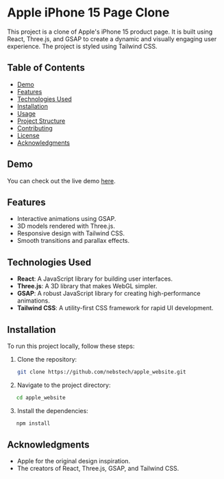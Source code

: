 # **Apple iPhone 15 Page Clone**

This project is a clone of Apple's iPhone 15 product page. It is built using React, Three.js, and GSAP to create a dynamic and visually engaging user experience. The project is styled using Tailwind CSS.

## **Table of Contents**

- [Demo](#demo)
- [Features](#features)
- [Technologies Used](#technologies-used)
- [Installation](#installation)
- [Usage](#usage)
- [Project Structure](#project-structure)
- [Contributing](#contributing)
- [License](#license)
- [Acknowledgments](#acknowledgments)


## **Demo**


You can check out the live demo [here](#).

## **Features**

- Interactive animations using GSAP.
- 3D models rendered with Three.js.
- Responsive design with Tailwind CSS.
- Smooth transitions and parallax effects.


## **Technologies Used**

- **React**: A JavaScript library for building user interfaces.
- **Three.js**: A 3D library that makes WebGL simpler.
- **GSAP**: A robust JavaScript library for creating high-performance animations.
- **Tailwind CSS**: A utility-first CSS framework for rapid UI development.

## **Installation**

To run this project locally, follow these steps:

1. Clone the repository:
   ```bash
   git clone https://github.com/nebstech/apple_website.git 
   ```
2. Navigate to the project directory:
```bash
   cd apple_website
```
3. Install the dependencies:
```bash
   npm install
  ```



## **Acknowledgments**

- Apple for the original design inspiration.
- The creators of React, Three.js, GSAP, and Tailwind CSS.